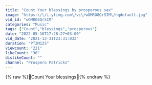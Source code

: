 ```yaml
---
title: "Count Your blessings by prosperous sax"
image: "https:\/\/i.ytimg.com\/vi\/wOMRO8QrSIM\/hqdefault.jpg"
vid_id: "wOMRO8QrSIM"
categories: "Music"
tags: ["Count","blessings","prosperous"]
date: "2022-05-16T17:28:27+03:00"
vid_date: "2021-12-31T23:31:03Z"
duration: "PT2M12S"
viewcount: "221"
likeCount: "30"
dislikeCount: ""
channel: "Prospero Patricks"
---
```

{% raw %}🎵Count Your blessings🎵{% endraw %}
